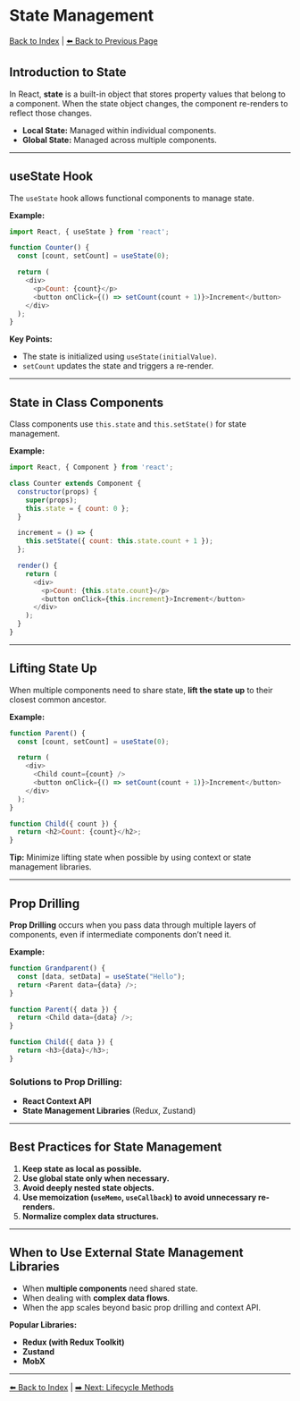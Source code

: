 # State Management

[Back to Index](../index.md) | [⬅️ Back to Previous Page](3-components.md)

## Introduction to State

In React, **state** is a built-in object that stores property values that belong to a component. When the state object changes, the component re-renders to reflect those changes.

- **Local State:** Managed within individual components.
- **Global State:** Managed across multiple components.

---

## useState Hook

The `useState` hook allows functional components to manage state.

**Example:**

```javascript
import React, { useState } from 'react';

function Counter() {
  const [count, setCount] = useState(0);

  return (
    <div>
      <p>Count: {count}</p>
      <button onClick={() => setCount(count + 1)}>Increment</button>
    </div>
  );
}
```

**Key Points:**
- The state is initialized using `useState(initialValue)`.
- `setCount` updates the state and triggers a re-render.

---

## State in Class Components

Class components use `this.state` and `this.setState()` for state management.

**Example:**

```javascript
import React, { Component } from 'react';

class Counter extends Component {
  constructor(props) {
    super(props);
    this.state = { count: 0 };
  }

  increment = () => {
    this.setState({ count: this.state.count + 1 });
  };

  render() {
    return (
      <div>
        <p>Count: {this.state.count}</p>
        <button onClick={this.increment}>Increment</button>
      </div>
    );
  }
}
```

---

## Lifting State Up

When multiple components need to share state, **lift the state up** to their closest common ancestor.

**Example:**

```javascript
function Parent() {
  const [count, setCount] = useState(0);

  return (
    <div>
      <Child count={count} />
      <button onClick={() => setCount(count + 1)}>Increment</button>
    </div>
  );
}

function Child({ count }) {
  return <h2>Count: {count}</h2>;
}
```

**Tip:** Minimize lifting state when possible by using context or state management libraries.

---

## Prop Drilling

**Prop Drilling** occurs when you pass data through multiple layers of components, even if intermediate components don’t need it.

**Example:**

```javascript
function Grandparent() {
  const [data, setData] = useState("Hello");
  return <Parent data={data} />;
}

function Parent({ data }) {
  return <Child data={data} />;
}

function Child({ data }) {
  return <h3>{data}</h3>;
}
```

### **Solutions to Prop Drilling:**
- **React Context API**
- **State Management Libraries** (Redux, Zustand)

---

## Best Practices for State Management

1. **Keep state as local as possible.**
2. **Use global state only when necessary.**
3. **Avoid deeply nested state objects.**
4. **Use memoization (`useMemo`, `useCallback`) to avoid unnecessary re-renders.**
5. **Normalize complex data structures.**

---

## When to Use External State Management Libraries

- When **multiple components** need shared state.
- When dealing with **complex data flows**.
- When the app scales beyond basic prop drilling and context API.

**Popular Libraries:**
- **Redux (with Redux Toolkit)**
- **Zustand**
- **MobX**

---

[⬅️ Back to Index](../index.md) | [➡️ Next: Lifecycle Methods](5-lifecycle-methods.md)
